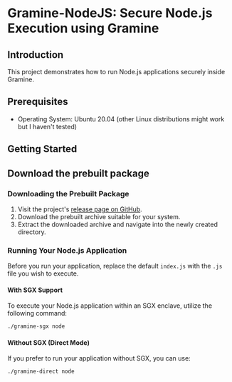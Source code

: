 # Gramine-NodeJS: Secure Node.js Execution using Gramine

## Introduction

This project demonstrates how to run Node.js applications securely inside Gramine.

## Prerequisites
- Operating System: Ubuntu 20.04 (other Linux distributions might work but I haven't tested)

## Getting Started

## Download the prebuilt package
### Downloading the Prebuilt Package

1. Visit the project's [release page on GitHub](https://github.com/kvinwang/gramine-nodejs/releases).
2. Download the prebuilt archive suitable for your system.
3. Extract the downloaded archive and navigate into the newly created directory.

### Running Your Node.js Application

Before you run your application, replace the default `index.js` with the `.js` file you wish to execute.

#### With SGX Support

To execute your Node.js application within an SGX enclave, utilize the following command:

```bash
./gramine-sgx node
```

#### Without SGX (Direct Mode)
If you prefer to run your application without SGX, you can use:
```bash
./gramine-direct node
```

